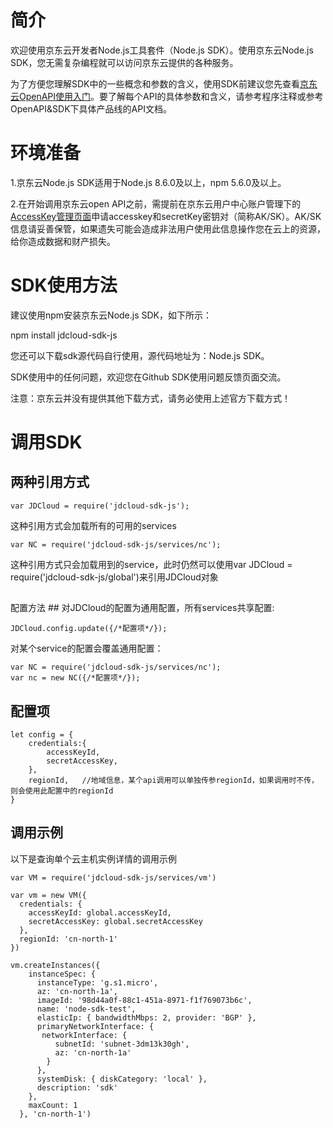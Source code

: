 # 简介 #
  欢迎使用京东云开发者Node.js工具套件（Node.js SDK）。使用京东云Node.js SDK，您无需复杂编程就可以访问京东云提供的各种服务。 

  为了方便您理解SDK中的一些概念和参数的含义，使用SDK前建议您先查看[京东云OpenAPI使用入门](http://www.jdcloud.com/help/detail/355/isCatalog/0)。要了解每个API的具体参数和含义，请参考程序注释或参考OpenAPI&SDK下具体产品线的API文档。



# 环境准备 #
 1.京东云Node.js SDK适用于Node.js 8.6.0及以上，npm 5.6.0及以上。

 2.在开始调用京东云open API之前，需提前在京东云用户中心账户管理下的[AccessKey管理页面](https://uc.jdcloud.com/accesskey/index)申请accesskey和secretKey密钥对（简称AK/SK）。AK/SK信息请妥善保管，如果遗失可能会造成非法用户使用此信息操作您在云上的资源，给你造成数据和财产损失。



# SDK使用方法 #
建议使用npm安装京东云Node.js SDK，如下所示： 

npm install jdcloud-sdk-js

 

您还可以下载sdk源代码自行使用，源代码地址为：Node.js SDK。

 

SDK使用中的任何问题，欢迎您在Github SDK使用问题反馈页面交流。



注意：京东云并没有提供其他下载方式，请务必使用上述官方下载方式！

 

# 调用SDK #

## 两种引用方式 ##
	var JDCloud = require('jdcloud-sdk-js');

这种引用方式会加载所有的可用的services



	var NC = require('jdcloud-sdk-js/services/nc');

这种引用方式只会加载用到的service，此时仍然可以使用var JDCloud = require('jdcloud-sdk-js/global')来引用JDCloud对象
## 
配置方法 ##
对JDCloud的配置为通用配置，所有services共享配置:


	JDCloud.config.update({/*配置项*/});


对某个service的配置会覆盖通用配置： 


	var NC = require('jdcloud-sdk-js/services/nc');
	var nc = new NC({/*配置项*/});


## 配置项 ##
	let config = {
	    credentials:{
	        accessKeyId,
	        secretAccessKey,
	    },
	    regionId,   //地域信息，某个api调用可以单独传参regionId，如果调用时不传，则会使用此配置中的regionId
	}


## 调用示例 ##
以下是查询单个云主机实例详情的调用示例

	var VM = require('jdcloud-sdk-js/services/vm')
	
	var vm = new VM({
	  credentials: {
	    accessKeyId: global.accessKeyId,
	    secretAccessKey: global.secretAccessKey
	  },
	  regionId: 'cn-north-1'
	})
	
	vm.createInstances({
	    instanceSpec: {
	      instanceType: 'g.s1.micro',
	      az: 'cn-north-1a',
	      imageId: '98d44a0f-88c1-451a-8971-f1f769073b6c',
	      name: 'node-sdk-test',
	      elasticIp: { bandwidthMbps: 2, provider: 'BGP' },
	      primaryNetworkInterface: {
 	       networkInterface: {
	          subnetId: 'subnet-3dm13k30gh',
	          az: 'cn-north-1a'
	        }
	      },
	      systemDisk: { diskCategory: 'local' },
	      description: 'sdk'
	    },
	    maxCount: 1
	  }, 'cn-north-1')
